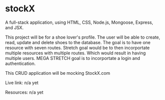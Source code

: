 # stockX
A full-stack application, using HTML, CSS, Node.js, Mongoose, Express, and JSX.

This project will be for a shoe lover's profile. The user will be able to create, read, update and delete shoes to the database. The goal is to have one resource with seven routes. Stretch goal would be to then incorportate multiple resources with multiple routes. Which would result in having multiple users. MEGA STRETCH goal is to incorportate a login and authentication. 

This CRUD application will be mocking StockX.com

Live link: n/a yet

Resources: n/a yet
